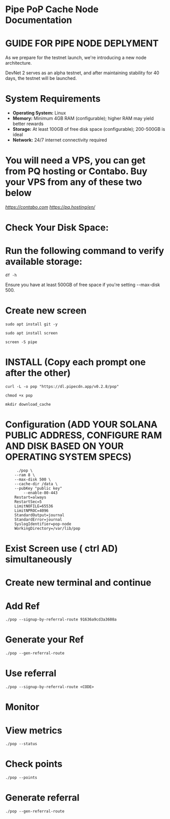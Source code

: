 # Pipe PoP Cache Node Documentation


# GUIDE FOR PIPE NODE DEPLYMENT

As we prepare for the testnet launch, we're introducing a new node architecture. 

DevNet 2 serves as an alpha testnet, and after maintaining stability for 40 days, the testnet will be launched.

# System Requirements 

- **Operating System:** Linux  
- **Memory:** Minimum 4GB RAM (configurable); higher RAM may yield better rewards  
- **Storage:** At least 100GB of free disk space (configurable); 200-500GB is ideal  
- **Network:** 24/7 internet connectivity required

# You will need a VPS, you can get from PQ hosting or Contabo. Buy your VPS from any of these two below
*https://contabo.com*
*https://pq.hosting/en/*


# Check Your Disk Space:

# Run the following command to verify available storage:

	df -h

Ensure you have at least 500GB of free space if you're setting --max-disk 500.

# Create new screen

	sudo apt install git -y

	sudo apt install screen

	screen -S pipe
		

# INSTALL (Copy each prompt one after the other)


	curl -L -o pop "https://dl.pipecdn.app/v0.2.8/pop"

	chmod +x pop

	mkdir download_cache




# Configuration (ADD YOUR SOLANA PUBLIC ADDRESS, CONFIGURE RAM AND DISK BASED ON YOUR OPERATING SYSTEM SPECS)

	     ./pop \
  		--ram 8 \
  		--max-disk 500 \
		--cache-dir /data \
 		--pubKey "public key"
 	        --enable-80-443
   		Restart=always
		RestartSec=5
		LimitNOFILE=65536
		LimitNPROC=4096
		StandardOutput=journal
		StandardError=journal
		SyslogIdentifier=pop-node
		WorkingDirectory=/var/lib/pop
	
# Exist Screen use ( ctrl AD) simultaneously

# Create new terminal and continue


# Add Ref

	./pop --signup-by-referral-route 91636a9cd3a3608a
# Generate your Ref
	./pop --gen-referral-route
 
# Use referral
	./pop --signup-by-referral-route <CODE>

# Monitor

# View metrics

	./pop --status

# Check points

	./pop --points

# Generate referral

	./pop --gen-referral-route
